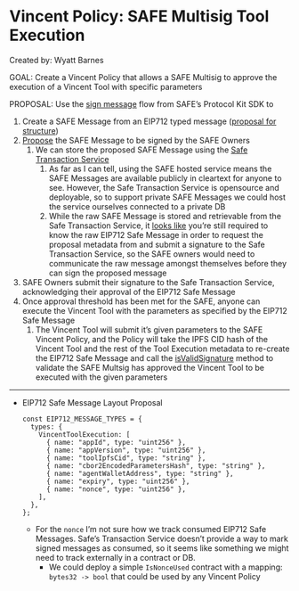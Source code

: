 # Vincent Policy: SAFE Multisig Tool Execution

Created by: Wyatt Barnes

GOAL: Create a Vincent Policy that allows a SAFE Multisig to approve the execution of a Vincent Tool with specific parameters

PROPOSAL: Use the [sign message](https://docs.safe.global/sdk-protocol-kit/guides/signatures/messages) flow from SAFE’s Protocol Kit SDK to

1. Create a SAFE Message from an EIP712 typed message ([proposal for structure](https://www.notion.so/Vincent-Policy-SAFE-Multisig-Tool-Execution-2296f449b0418046903dfe5a1e6e6c3f?pvs=21))
2. [Propose](https://docs.safe.global/sdk-protocol-kit/guides/signatures/messages#propose-the-message) the SAFE Message to be signed by the SAFE Owners
   1. We can store the proposed SAFE Message using the [Safe Transaction Service](https://docs.safe.global/core-api/transaction-service-guides/messages)
      1. As far as I can tell, using the SAFE hosted service means the SAFE Messages are available publicly in cleartext for anyone to see. However, the Safe Transaction Service is opensource and deployable, so to support private SAFE Messages we could host the service ourselves connected to a private DB
      2. While the raw SAFE Message is stored and retrievable from the Safe Transaction Service, it [looks like](https://docs.safe.global/core-api/transaction-service-guides/messages#collect-the-missing-signatures) you’re still required to know the raw EIP712 Safe Message in order to request the proposal metadata from and submit a signature to the Safe Transaction Service, so the SAFE owners would need to communicate the raw message amongst themselves before they can sign the proposed message
3. SAFE Owners submit their signature to the Safe Transaction Service, acknowledging their approval of the EIP712 Safe Message
4. Once approval threshold has been met for the SAFE, anyone can execute the Vincent Tool with the parameters as specified by the EIP712 Safe Message
   1. The Vincent Tool will submit it’s given parameters to the SAFE Vincent Policy, and the Policy will take the IPFS CID hash of the Vincent Tool and the rest of the Tool Execution metadata to re-create the EIP712 Safe Message and call the [isValidSignature](https://docs.safe.global/sdk-protocol-kit/guides/signatures/messages#validate-the-signature) method to validate the SAFE Multsig has approved the Vincent Tool to be executed with the given parameters

---

- EIP712 Safe Message Layout Proposal
  ```tsx
  const EIP712_MESSAGE_TYPES = {
    types: {
      VincentToolExecution: [
        { name: "appId", type: "uint256" },
        { name: "appVersion", type: "uint256" },
        { name: "toolIpfsCid", type: "string" },
        { name: "cbor2EncodedParametersHash", type: "string" },
        { name: "agentWalletAddress", type: "string" },
        { name: "expiry", type: "uint256" },
        { name: "nonce", type: "uint256" },
      ],
    },
  };
  ```
  - For the `nonce` I’m not sure how we track consumed EIP712 Safe Messages. Safe’s Transaction Service doesn’t provide a way to mark signed messages as consumed, so it seems like something we might need to track externally in a contract or DB.
    - We could deploy a simple `IsNonceUsed` contract with a mapping: `bytes32 -> bool` that could be used by any Vincent Policy
